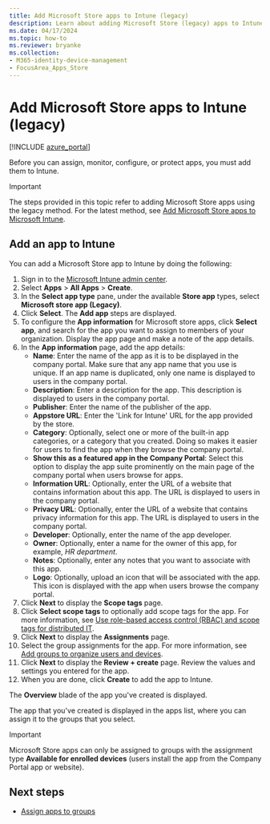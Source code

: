 ```yaml
---
title: Add Microsoft Store apps to Intune (legacy)
description: Learn about adding Microsoft Store (legacy) apps to Intune.
ms.date: 04/17/2024
ms.topic: how-to
ms.reviewer: bryanke
ms.collection:
- M365-identity-device-management
- FocusArea_Apps_Store
---
```


# Add Microsoft Store apps to Intune (legacy)

[!INCLUDE [azure_portal](../includes/azure_portal.md)]

Before you can assign, monitor, configure, or protect apps, you must add them to Intune.

> [!IMPORTANT]
> The steps provided in this topic refer to adding Microsoft Store apps using the legacy method. For the latest method, see  [Add Microsoft Store apps to Microsoft Intune](../apps/store-apps-microsoft.md).

## Add an app to Intune
You can add a Microsoft Store app to Intune by doing the following:

1. Sign in to the [Microsoft Intune admin center](https://go.microsoft.com/fwlink/?linkid=2109431).
2. Select **Apps** > **All Apps** > **Create**.
3. In the **Select app type** pane, under the available **Store app** types, select **Microsoft store app (Legacy)**.
4. Click **Select**. The **Add app** steps are displayed.
5. To configure the **App information** for Microsoft store apps, click **Select app**, and search for the app you want to assign to members of your organization. Display the app page and make a note of the app details.
6. In the **App information** page, add the app details:
    - **Name**: Enter the name of the app as it is to be displayed in the company portal. Make sure that any app name that you use is unique. If an app name is duplicated, only one name is displayed to users in the company portal.
    - **Description**: Enter a description for the app. This description is displayed to users in the company portal.
    - **Publisher**: Enter the name of the publisher of the app.
    - **Appstore URL**: Enter the 'Link for Intune' URL for the app provided by the store.
    - **Category**: Optionally, select one or more of the built-in app categories, or a category that you created. Doing so makes it easier for users to find the app when they browse the company portal.
    - **Show this as a featured app in the Company Portal**: Select this option to display the app suite prominently on the main page of the company portal when users browse for apps.
    - **Information URL**: Optionally, enter the URL of a website that contains information about this app. The URL is displayed to users in the company portal.
    - **Privacy URL**: Optionally, enter the URL of a website that contains privacy information for this app. The URL is displayed to users in the company portal.
    - **Developer**: Optionally, enter the name of the app developer.
    - **Owner**: Optionally, enter a name for the owner of this app, for example, *HR department*.
    - **Notes**: Optionally, enter any notes that you want to associate with this app.
    - **Logo**: Optionally, upload an icon that will be associated with the app. This icon is displayed with the app when users browse the company portal.
1. Click **Next** to display the **Scope tags** page.
1. Click **Select scope tags** to optionally add scope tags for the app. For more information, see [Use role-based access control (RBAC) and scope tags for distributed IT](../fundamentals/scope-tags.md).
1. Click **Next** to display the **Assignments** page.
1. Select the group assignments for the app. For more information, see [Add groups to organize users and devices](../fundamentals/groups-add.md).
1. Click **Next** to display the **Review + create** page. Review the values and settings you entered for the app.
1. When you are done, click **Create** to add the app to Intune.

The **Overview** blade of the app you've created is displayed.

The app that you've created is displayed in the apps list, where you can assign it to the groups that you select.

> [!IMPORTANT]
> Microsoft Store apps can only be assigned to groups with the assignment type **Available for enrolled devices** (users install the app from the Company Portal app or website).

## Next steps

- [Assign apps to groups](apps-deploy.md)
